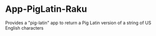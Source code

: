 # App-PigLatin-Raku
Provides a "pig-latin" app to return a Pig Latin version of a string of US English characters
